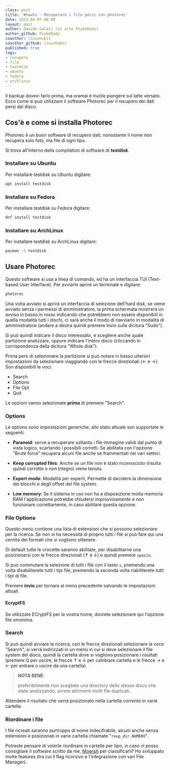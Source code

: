 ```yaml
---
class: post
title: '#howto - Recuperare i file persi con photorec'
date: 2023-04-07 08:00
layout: post
author: Davide Galati (in arte PsykeDady)
author_github: PsykeDady
coauthor: linuxhubit
coauthor_github: linuxhubit
published: true
tags:
- recupero
- file
- testdisk
- ubuntu
- fedora
- archlinux
---
```


Il backup dovevi farlo prima, ma oramai è inutile piangere sul latte versato. Ecco come si può utilizzare il software Photorec per il recupero dei dati persi dal disco.

## Cos'è e come si installa Photorec

Photorec è un buon software di recupero dati, nonostante il nome non recupera solo foto, ma file di ogni tipo.

Si trova all'interno della compilation di software di **testdisk**.

### Installare su Ubuntu

Per installare testdisk su Ubuntu digitare:

```bash
apt install testdisk
```

### Installare su Fedora

Per installare testdisk su Fedora digitare:

```bash
dnf install testdisk
```

### Installare su ArchLinux

Per installare testdisk su ArchLinux digitare:

```bash
pacman -S testdisk
```

## Usare Photorec

Questo software si usa a linea di comando, ed ha un interfaccia TUI (Text-based User Interface). Per avviarlo aprire un terminale e digitare:

```bash
photorec
```

Una volta avviato si aprirà un interfaccia di selezione dell'hard disk, se viene avviato senza i permessi di amministratore, la prima schermata mostrerà un avviso in basso in rosso indicando che potrebbero non essere disponibili in quella modalità tutti i dischi, ci sarà anche il modo di riavviarlo in modalità di amministratore (andare a destra quindi premere Invio sulla dicitura "Sudo").

Si può quindi indicare il disco interessato, e scegliere anche quale partizione analizzare, oppure indicare l'intero disco (cliccando in corrispondenza della dicitura "Whole disk").

Prima però di selezionare la partizione si può notare in basso ulteriori impostazioni da selezionare viaggiando con le frecce direzionali (&larr; e &rarr;). Son disponibili le voci: 

- Search
- Options
- File Opt
- Quit

Le opzioni vanno selezionate **prima** di premere "Search".

### Options

Le options sono impostazioni generiche, allo stato attuale son supportate le seguenti:

- **Paranoid**: serve a recuperare soltanto i file immagine validi dal punto di vista logico, scartando i possibili corrotti. Se abilitata con l'opzione "Brute force" recupera alcuni file anche se frammentati nei vari settori.

- **Keep corrupted files**: Anche se un file non è stato riconosciuto (risulta quindi corrotto o non integro) viene tenuto.

- **Expert mode**: Modalità per esperti, Permette di decidere la dimensione dei blocchi e degli offset del file system.

- **Low memory**: Se il sistema in uso non ha a disposizione molta memoria RAM l'applicazione potrebbe chiudersi improvvisamente e non funzionare correttamente, in caso abilitare questa opzione.

### File Options

Questo menù contiene una lista di estensioni che si possono selezionare per la ricerca. Se non si ha necessità di proprio tutti i file si può fare qui una cernita dei formati che si vogliono ottenere.

Di default tutte le crocette saranno abilitate, per disabilitarne una posizionarsi con le frecce direzionali (&uarr; e &darr;) e quindi premere `spazio`.

Si può commutare la selezione di tutti i file con il tasto `s`, premendo una volta disabiliterete tutti i tipi file, premendo la seconda volta riabiliterete tutti i tipi di file.

Premere **invio** per tornare al menù precedente salvando le impostazioni attuali.

#### EcryptFS

Se utilizzate ECryptFS per la vostra home, dovrete selezionare qui l'opzione file omonima.

### Search

Si può quindi avviare la ricerca, con le frecce direzionali selezionare la voce "Search", si verrà indirizzati in un menù in cui si deve selezionare il file system del disco, quindi la cartella dove si vogliono posizionare i risultati (premere Q per uscire, le frecce &uarr; e &darr; per cambiare cartella e le frecce &rarr; e &larr; per entrare o uscire da una cartella).

> **NOTA BENE**:
> 
> preferibilmente non scegliete una directory dello stesso disco che state analizzando, avrete altrimenti molti file duplicati.

Attendere il risultato che verrà posizionato nella cartella corrente in varie cartelle.

### Riordinare i file

I file ricreati saranno purtroppo di nome indecifrabile, alcuni anche senza estensioni e posizionati in varie cartella chiamate "`reup_dir.NUMERO`".

Potreste pensare di volerle riordinare in cartelle per tipo, in caso vi posso consigliare il software scritto da me, [Mowish](https://github.com/PsykeDady/MOWISH) per classificarli? Ho sviluppato molte features (tra cui il flag ricorsivo e l'integrazione con vari File Manager).
